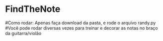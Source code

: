 # FindTheNote
#Como rodar: Apenas faça download da pasta, e rode o arquivo randy.py 
#Você pode rodar diversas vezes para treinar e decorar as notas no braço da guitarra/violão
